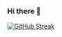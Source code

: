 ### Hi there 👋

<!--
**cmcnamara15/cmcnamara15** is a ✨ _special_ ✨ repository because its `README.md` (this file) appears on your GitHub profile.

Here are some ideas to get you started:

- 🔭 I’m currently working on ...
- 🌱 I’m currently learning ...
- 👯 I’m looking to collaborate on ...
- 🤔 I’m looking for help with ...
- 💬 Ask me about ...
- 📫 How to reach me: ...
- 😄 Pronouns: ...
- ⚡ Fun fact: ...
-->


[![GitHub Streak](https://streak-stats.demolab.com/?user=cmcnamara15&currStreakNum=2FD3EB&fire=pink&theme=tokyonight&sideLabels=F00&date_format=[Y.]n.j)](https://git.io/streak-stats)
<!-- ![Anurag's GitHub stats](https://github-readme-stats.vercel.app/api?username=cmcnamara15&show_icons=true&theme=tokyonight)
 -->
